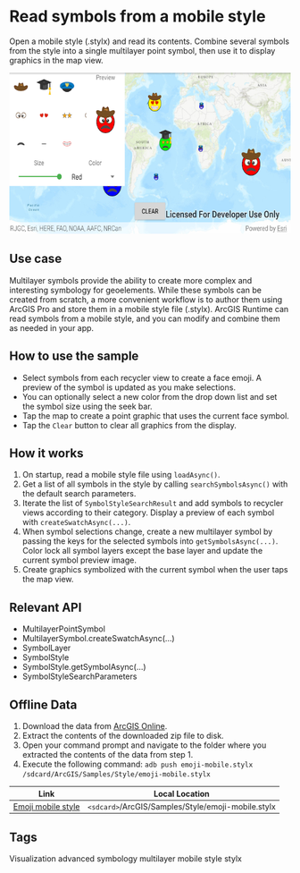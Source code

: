 # Read symbols from a mobile style

Open a mobile style (.stylx) and read its contents. Combine several 
symbols from the style into a single multilayer point symbol, then use
it to display graphics in the map view.

![Read symbols from a mobile style App](read-symbols-mobile-style-file.png)

## Use case

Multilayer symbols provide the ability to create more complex and
interesting symbology for geoelements. While these symbols can be
created from scratch, a more convenient workflow is to author them using
ArcGIS Pro and store them in a mobile style file (.stylx). ArcGIS
Runtime can read symbols from a mobile style, and you can modify and
combine them as needed in your app.

## How to use the sample

* Select symbols from each recycler view to create a face emoji. A
  preview of the symbol is updated as you make selections.
* You can optionally select a new color from the drop down list and set
  the symbol size using the seek bar.
* Tap the map to create a point graphic that uses the current face symbol.
* Tap the `Clear` button to clear all graphics from the display.

## How it works

1. On startup, read a mobile style file using `loadAsync()`. 
2. Get a list of all symbols in the style by calling
   `searchSymbolsAsync()` with the default search parameters.
3. Iterate the list of `SymbolStyleSearchResult` and add symbols to
   recycler views according to their category. Display a preview of each
   symbol with `createSwatchAsync(...)`.
4. When symbol selections change, create a new multilayer symbol by
   passing the keys for the selected symbols into
   `getSymbolsAsync(...)`. Color lock all symbol layers except the base
   layer and update the current symbol preview image.
5. Create graphics symbolized with the current symbol when the user taps
   the map view.

## Relevant API

* MultilayerPointSymbol
* MultilayerSymbol.createSwatchAsync(...)
* SymbolLayer
* SymbolStyle
* SymbolStyle.getSymbolAsync(...)
* SymbolStyleSearchParameters

## Offline Data
1. Download the data from
   [ArcGIS Online](https://arcgisruntime.maps.arcgis.com/home/item.html?id=1bd036f221f54a99abc9e46ff3511cbf).
1. Extract the contents of the downloaded zip file to disk.
1. Open your command prompt and navigate to the folder where you extracted the contents of the data from step 1.
4. Execute the following command: `adb push emoji-mobile.stylx
   /sdcard/ArcGIS/Samples/Style/emoji-mobile.stylx`

Link | Local Location
---------|-------|
|[Emoji mobile style](https://arcgisruntime.maps.arcgis.com/home/item.html?id=1bd036f221f54a99abc9e46ff3511cbf)| `<sdcard>`/ArcGIS/Samples/Style/emoji-mobile.stylx |

## Tags
Visualization 
advanced symbology 
multilayer 
mobile style 
stylx
